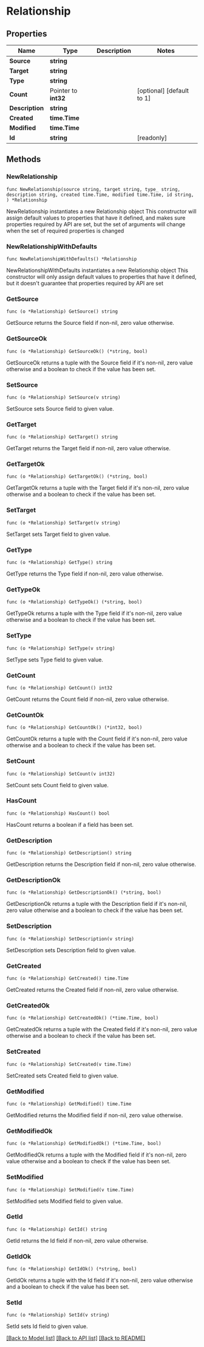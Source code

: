# Relationship

## Properties

Name | Type | Description | Notes
------------ | ------------- | ------------- | -------------
**Source** | **string** |  | 
**Target** | **string** |  | 
**Type** | **string** |  | 
**Count** | Pointer to **int32** |  | [optional] [default to 1]
**Description** | **string** |  | 
**Created** | **time.Time** |  | 
**Modified** | **time.Time** |  | 
**Id** | **string** |  | [readonly] 

## Methods

### NewRelationship

`func NewRelationship(source string, target string, type_ string, description string, created time.Time, modified time.Time, id string, ) *Relationship`

NewRelationship instantiates a new Relationship object
This constructor will assign default values to properties that have it defined,
and makes sure properties required by API are set, but the set of arguments
will change when the set of required properties is changed

### NewRelationshipWithDefaults

`func NewRelationshipWithDefaults() *Relationship`

NewRelationshipWithDefaults instantiates a new Relationship object
This constructor will only assign default values to properties that have it defined,
but it doesn't guarantee that properties required by API are set

### GetSource

`func (o *Relationship) GetSource() string`

GetSource returns the Source field if non-nil, zero value otherwise.

### GetSourceOk

`func (o *Relationship) GetSourceOk() (*string, bool)`

GetSourceOk returns a tuple with the Source field if it's non-nil, zero value otherwise
and a boolean to check if the value has been set.

### SetSource

`func (o *Relationship) SetSource(v string)`

SetSource sets Source field to given value.


### GetTarget

`func (o *Relationship) GetTarget() string`

GetTarget returns the Target field if non-nil, zero value otherwise.

### GetTargetOk

`func (o *Relationship) GetTargetOk() (*string, bool)`

GetTargetOk returns a tuple with the Target field if it's non-nil, zero value otherwise
and a boolean to check if the value has been set.

### SetTarget

`func (o *Relationship) SetTarget(v string)`

SetTarget sets Target field to given value.


### GetType

`func (o *Relationship) GetType() string`

GetType returns the Type field if non-nil, zero value otherwise.

### GetTypeOk

`func (o *Relationship) GetTypeOk() (*string, bool)`

GetTypeOk returns a tuple with the Type field if it's non-nil, zero value otherwise
and a boolean to check if the value has been set.

### SetType

`func (o *Relationship) SetType(v string)`

SetType sets Type field to given value.


### GetCount

`func (o *Relationship) GetCount() int32`

GetCount returns the Count field if non-nil, zero value otherwise.

### GetCountOk

`func (o *Relationship) GetCountOk() (*int32, bool)`

GetCountOk returns a tuple with the Count field if it's non-nil, zero value otherwise
and a boolean to check if the value has been set.

### SetCount

`func (o *Relationship) SetCount(v int32)`

SetCount sets Count field to given value.

### HasCount

`func (o *Relationship) HasCount() bool`

HasCount returns a boolean if a field has been set.

### GetDescription

`func (o *Relationship) GetDescription() string`

GetDescription returns the Description field if non-nil, zero value otherwise.

### GetDescriptionOk

`func (o *Relationship) GetDescriptionOk() (*string, bool)`

GetDescriptionOk returns a tuple with the Description field if it's non-nil, zero value otherwise
and a boolean to check if the value has been set.

### SetDescription

`func (o *Relationship) SetDescription(v string)`

SetDescription sets Description field to given value.


### GetCreated

`func (o *Relationship) GetCreated() time.Time`

GetCreated returns the Created field if non-nil, zero value otherwise.

### GetCreatedOk

`func (o *Relationship) GetCreatedOk() (*time.Time, bool)`

GetCreatedOk returns a tuple with the Created field if it's non-nil, zero value otherwise
and a boolean to check if the value has been set.

### SetCreated

`func (o *Relationship) SetCreated(v time.Time)`

SetCreated sets Created field to given value.


### GetModified

`func (o *Relationship) GetModified() time.Time`

GetModified returns the Modified field if non-nil, zero value otherwise.

### GetModifiedOk

`func (o *Relationship) GetModifiedOk() (*time.Time, bool)`

GetModifiedOk returns a tuple with the Modified field if it's non-nil, zero value otherwise
and a boolean to check if the value has been set.

### SetModified

`func (o *Relationship) SetModified(v time.Time)`

SetModified sets Modified field to given value.


### GetId

`func (o *Relationship) GetId() string`

GetId returns the Id field if non-nil, zero value otherwise.

### GetIdOk

`func (o *Relationship) GetIdOk() (*string, bool)`

GetIdOk returns a tuple with the Id field if it's non-nil, zero value otherwise
and a boolean to check if the value has been set.

### SetId

`func (o *Relationship) SetId(v string)`

SetId sets Id field to given value.



[[Back to Model list]](../README.md#documentation-for-models) [[Back to API list]](../README.md#documentation-for-api-endpoints) [[Back to README]](../README.md)


